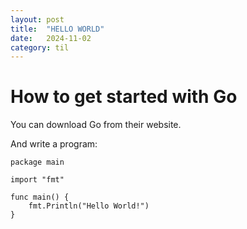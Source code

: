 ```yaml
---
layout: post
title:  "HELLO WORLD"
date:   2024-11-02
category: til
---
```

# How to get started with Go

You can download Go from their website.

And write a program:

```
package main

import "fmt"

func main() {
    fmt.Println("Hello World!")
}
```
